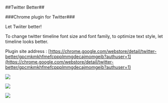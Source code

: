 ##Twitter Better##

###Chrome plugin for Twitter###

Let Twiiter better!

To change twitter timeline font size and font family, to optimize text style, let timeline looks better.

Plugin site address : [https://chrome.google.com/webstore/detail/twitter-better/gpcmkmkhfmefcppplmmgdecajmomgeib?authuser=1](https://chrome.google.com/webstore/detail/twitter-better/gpcmkmkhfmefcppplmmgdecajmomgeib?authuser=1)

![](https://lh6.googleusercontent.com/rGZNqkjCsOOKVll4OaBYxrvr7yeXj_QTgUag3o2O10z-TQT-BmVGroG5xOeG6w8Y217DZJAK=s640-h400-e365-rw)

![](https://lh4.googleusercontent.com/EmnfpDL4TpqJts4QSzJyOgEDE7JZiIUHcyN8nrdNNf_jMwAPekGnZ-m0osxHeHHiJD5Va-_RcN4=s640-h400-e365-rw)

![](https://lh6.googleusercontent.com/dac1S5brBzXXEh9YVChk06ebhCBN0l3gQ3Mnh60PwpvWh_oQYTwxpDjmi1LM9edxDvAnQlWCABE=s640-h400-e365-rw)



